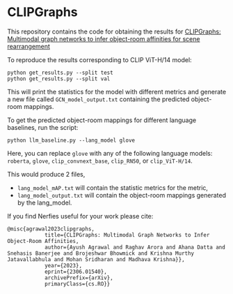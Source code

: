 # CLIPGraphs

This repository contains the code for obtaining the results for [CLIPGraphs: Multimodal graph networks to infer object-room affinities for scene rearrangement](https://clipgraphs.github.io)

To reproduce the results corresponding to CLIP ViT-H/14 model:
```
python get_results.py --split test
python get_results.py --split val
```

This will print the statistics for the model with different metrics and generate a new file called `GCN_model_output.txt` containing the predicted object-room mappings.


To get the predicted object-room mappings for different language baselines, run the script:
```
python llm_baseline.py --lang_model glove
```
Here, you can replace `glove` with any of the following language models: `roberta`, `glove`, `clip_convnext_base`, `clip_RN50`, or `clip_ViT-H/14`.

This would produce 2 files, 
- `lang_model_mAP.txt` will contain the statistic metrics for the metric, 
- `lang_model_output.txt` will contain the object-room mappings generated by the lang_model.

If you find Nerfies useful for your work please cite:
```
@misc{agrawal2023clipgraphs,
            title={CLIPGraphs: Multimodal Graph Networks to Infer Object-Room Affinities, 
            author={Ayush Agrawal and Raghav Arora and Ahana Datta and Snehasis Banerjee and Brojeshwar Bhowmick and Krishna Murthy Jatavallabhula and Mohan Sridharan and Madhava Krishna}},
            year={2023},
            eprint={2306.01540},
            archivePrefix={arXiv},
            primaryClass={cs.RO}}
```
